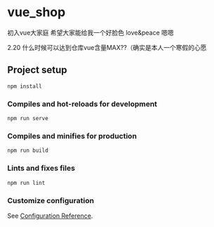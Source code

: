 # vue_shop

初入vue大家庭 希望大家能给我一个好脸色 love&peace 嗯嗯 

2.20 什么时候可以达到仓库vue含量MAX??（确实是本人一个寒假的心愿

## Project setup
```
npm install
```

### Compiles and hot-reloads for development
```
npm run serve
```

### Compiles and minifies for production
```
npm run build
```

### Lints and fixes files
```
npm run lint
```

### Customize configuration
See [Configuration Reference](https://cli.vuejs.org/config/).
